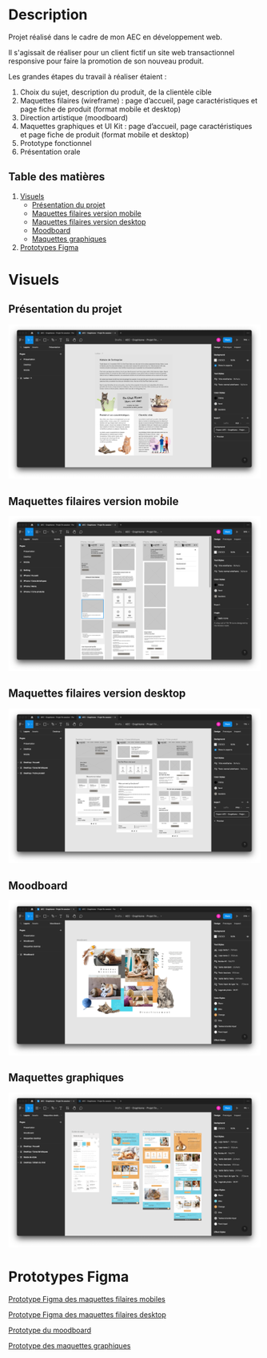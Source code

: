 # Description 

Projet réalisé dans le cadre de mon AEC en développement web. 

Il s'agissait de réaliser pour un client fictif un site web transactionnel responsive pour faire la promotion de son nouveau produit.  

Les grandes étapes du travail à réaliser étaient : 
1. Choix du sujet, description du produit, de la clientèle cible 
2. Maquettes filaires (wireframe) : page d’accueil, page caractéristiques et page fiche de produit (format mobile et desktop)
3. Direction artistique (moodboard)
4. Maquettes graphiques et UI Kit : page d’accueil, page caractéristiques et page fiche de produit (format mobile et desktop)
5. Prototype fonctionnel
6. Présentation orale

## Table des matières

1. [Visuels](#visuels)
    - [Présentation du projet](#présentation-du-projet)
    - [Maquettes filaires version mobile](#maquettes-filaires-version-mobile)
    - [Maquettes filaires version desktop](#maquettes-filaires-version-desktop)
    - [Moodboard](#moodboard)
    - [Maquettes graphiques](#maquettes)
2. [Prototypes Figma](#prototypes-figma)

# Visuels 

## Présentation du projet

![alt text](./images/presentation-projet.png)

## Maquettes filaires version mobile

![alt text](./images/filaire-mobile.png)

## Maquettes filaires version desktop

![alt text](./images/filaire-desktop.png)

## Moodboard

![alt text](./images/moodboard.png)

## Maquettes graphiques

![alt text](./images/maquettes.png)

# Prototypes Figma 

[Prototype Figma des maquettes filaires mobiles](https://www.figma.com/proto/FbDnU6kOYcdhLsW036k7Iz/AEC---Graphisme---Projet-fin-session---Partie-1?page-id=84%3A263&node-id=84%3A350&viewport=527%2C443%2C0.09&scaling=min-zoom)

[Prototype Figma des maquettes filaires desktop](https://www.figma.com/proto/FbDnU6kOYcdhLsW036k7Iz/AEC---Graphisme---Projet-fin-session---Partie-1?page-id=0%3A1&node-id=4%3A288&viewport=-29%2C212%2C0.09&scaling=min-zoom)

[Prototype du moodboard](https://www.figma.com/proto/NPhW90xLWC1jj43FQIPUKf/AEC---Graphisme---Projet-fin-session---Partie-2?page-id=806%3A44&node-id=806%3A45&viewport=437%2C368%2C0.28&scaling=min-zoom)

[Prototype des maquettes graphiques](https://www.figma.com/proto/NPhW90xLWC1jj43FQIPUKf/AEC---Graphisme---Projet-fin-session---Partie-2?page-id=806%3A47&node-id=806%3A592&viewport=564%2C368%2C0.09&scaling=min-zoom)




 
